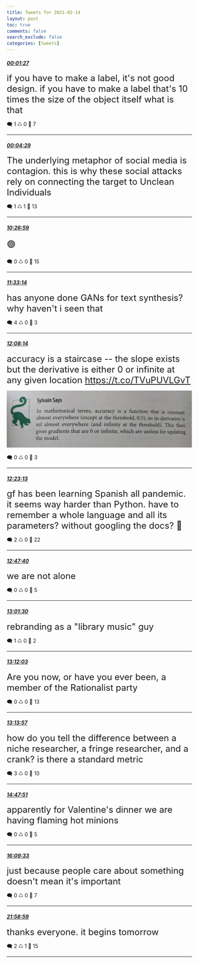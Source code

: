 ```yaml
---
title: Tweets for 2021-02-14
layout: post
toc: true
comments: false
search_exclude: false
categories: [tweets]
---
```



#### <a href = "https://twitter.com/deepfates/status/1360846601493831682">*00:01:27*</a>

<font size="5">if you have to make a label, it's not good design. if you have to make a label that's 10 times the size of the object itself what is that</font>



🗨️ 1 ♺ 0 🤍  7   

---
    
#### <a href = "https://twitter.com/deepfates/status/1360847365436026883">*00:04:29*</a>

<font size="5">The underlying metaphor of social media is contagion.   this is why these social attacks rely on connecting the target to Unclean Individuals</font>



🗨️ 1 ♺ 1 🤍  13   

---
    
#### <a href = "https://twitter.com/deepfates/status/1361004021293731843">*10:26:59*</a>

<font size="5">🟢</font>



🗨️ 0 ♺ 0 🤍  15   

---
    
#### <a href = "https://twitter.com/deepfates/status/1361020694226755587">*11:33:14*</a>

<font size="5">has anyone done GANs for text synthesis? why haven't i seen that</font>



🗨️ 4 ♺ 0 🤍  3   

---
    
#### <a href = "https://twitter.com/deepfates/status/1361029500977483780">*12:08:14*</a>

<font size="5">accuracy is a staircase -- the slope exists but the derivative is either 0 or infinite at any given location  https://t.co/TVuPUVLGvT</font>

![image from twitter](/images/EuNZHhvWgAY9Wel.jpg)


🗨️ 0 ♺ 0 🤍  3   

---
    
#### <a href = "https://twitter.com/deepfates/status/1361033271124111362">*12:23:13*</a>

<font size="5">gf has been learning Spanish all pandemic. it seems way harder than Python.   have to remember a whole language and all its parameters? without googling the docs? 💪</font>



🗨️ 2 ♺ 0 🤍  22   

---
    
#### <a href = "https://twitter.com/deepfates/status/1361039425581514753">*12:47:40*</a>

<font size="5">we are not alone</font>



🗨️ 0 ♺ 0 🤍  5   

---
    
#### <a href = "https://twitter.com/deepfates/status/1361042906446987267">*13:01:30*</a>

<font size="5">rebranding as a "library music" guy</font>



🗨️ 1 ♺ 0 🤍  2   

---
    
#### <a href = "https://twitter.com/deepfates/status/1361045561235898378">*13:12:03*</a>

<font size="5">Are you now, or have you ever been, a member of the Rationalist party</font>



🗨️ 0 ♺ 0 🤍  13   

---
    
#### <a href = "https://twitter.com/deepfates/status/1361046040888152064">*13:13:57*</a>

<font size="5">how do you tell the difference between a niche researcher, a fringe researcher, and a crank? is there a standard metric</font>



🗨️ 3 ♺ 0 🤍  10   

---
    
#### <a href = "https://twitter.com/deepfates/status/1361069668333719556">*14:47:51*</a>

<font size="5">apparently for Valentine's dinner we are having flaming hot minions</font>



🗨️ 0 ♺ 0 🤍  5   

---
    
#### <a href = "https://twitter.com/deepfates/status/1361090229453660162">*16:09:33*</a>

<font size="5">just because people care about something doesn't mean it's important</font>



🗨️ 0 ♺ 0 🤍  7   

---
    
#### <a href = "https://twitter.com/deepfates/status/1361178168581885953">*21:58:59*</a>

<font size="5">thanks everyone. it begins tomorrow</font>



🗨️ 2 ♺ 1 🤍  15   

---
    
            

